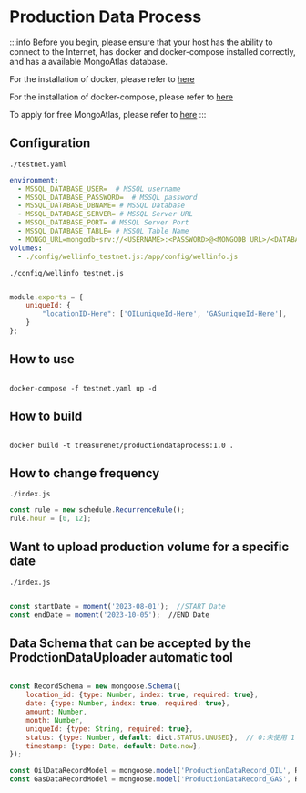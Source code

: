 # Production Data Process

:::info
Before you begin, please ensure that your host has the ability to connect to the Internet, has docker and docker-compose installed correctly, and has a available MongoAtlas database.

For the installation of docker, please refer to [here](https://docs.docker.com/engine/install/)

For the installation of docker-compose, please refer to [here](https://docs.docker.com/compose/install/)

To apply for free MongoAtlas, please refer to [here](https://www.mongodb.com/atlas)
:::

## Configuration

`./testnet.yaml`

```yaml
environment:
  - MSSQL_DATABASE_USER=  # MSSQL username
  - MSSQL_DATABASE_PASSWORD=  # MSSQL password
  - MSSQL_DATABASE_DBNAME= # MSSQL Database
  - MSSQL_DATABASE_SERVER= # MSSQL Server URL
  - MSSQL_DATABASE_PORT= # MSSQL Server Port
  - MSSQL_DATABASE_TABLE= # MSSQL Table Name
  - MONGO_URL=mongodb+srv://<USERNAME>:<PASSWORD>@<MONGODB URL>/<DATABASE>  # MONGODB INFO (It is recommended to use Mongo Atlas)
volumes:
  - ./config/wellinfo_testnet.js:/app/config/wellinfo.js

```

`./config/wellinfo_testnet.js`

```javascript

module.exports = {
    uniqueId: {
        "locationID-Here": ['OILuniqueId-Here', 'GASuniqueId-Here'],
    }
};
```

## How to use

```shell

docker-compose -f testnet.yaml up -d

```

## How to build

```shell

docker build -t treasurenet/productiondataprocess:1.0 .

```

## How to change frequency

`./index.js`

```javascript
const rule = new schedule.RecurrenceRule();
rule.hour = [0, 12];
```

## Want to upload production volume for a specific date

`./index.js`

```javascript

const startDate = moment('2023-08-01');  //START Date
const endDate = moment('2023-10-05');  //END Date
```


## Data Schema that can be accepted by the ProdctionDataUploader automatic tool

```javascript

const RecordSchema = new mongoose.Schema({
    location_id: {type: Number, index: true, required: true},
    date: {type: Number, index: true, required: true},
    amount: Number,
    month: Number,
    uniqueId: {type: String, required: true},
    status: {type: Number, default: dict.STATUS.UNUSED},  // 0:未使用 1：已使用
    timestamp: {type: Date, default: Date.now},
});

const OilDataRecordModel = mongoose.model('ProductionDataRecord_OIL', RecordSchema);
const GasDataRecordModel = mongoose.model('ProductionDataRecord_GAS', RecordSchema);

```
